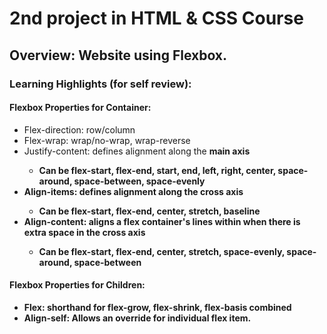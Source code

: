 # 2nd project in HTML & CSS Course

## Overview: Website using Flexbox. 

### Learning Highlights (for self review):

#### Flexbox Properties for Container:
- Flex-direction: row/column
- Flex-wrap: wrap/no-wrap, wrap-reverse
- Justify-content: defines alignment along the <b>main axis<b>
  - Can be flex-start, flex-end, start, end, left, right, center, space-around, space-between, space-evenly
- Align-items: defines alignment along the <b>cross axis<b>
  - Can be flex-start, flex-end, center, stretch, baseline
- Align-content: aligns a flex container's lines within when there is extra space in the <b>cross axis<b>
  - Can be flex-start, flex-end, center, stretch, space-evenly, space-around, space-between

#### Flexbox Properties for Children:
- Flex: shorthand for flex-grow, flex-shrink, flex-basis combined
- Align-self: Allows an override for individual flex item.
